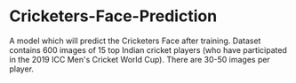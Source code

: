 # Cricketers-Face-Prediction
A model which will predict the Cricketers Face after training. Dataset contains 600 images of 15 top Indian cricket players (who have participated in the 2019 ICC Men's Cricket World Cup). There are 30-50 images per player.
